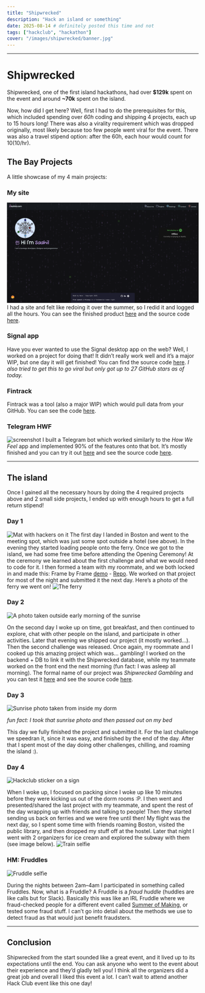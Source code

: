 ```yaml
---
title: "Shipwrecked"
description: "Hack an island or something"
date: 2025-08-14 # definitely posted this time and not
tags: ["hackclub", "hackathon"]
cover: "/images/shipwrecked/banner.jpg"
---
```


---

# Shipwrecked

Shipwrecked, one of the first island hackathons, had over **$129k** spent on the event and around **~70k** spent on the island.

Now, how did I get here? Well, first I had to do the prerequisites for this, which included spending over _60h_ coding and shipping 4 projects, each up to 15 hours long! There was also a virality requirement which was dropped originally, most likely because too few people went viral for the event. There was also a travel stipend option: after the 60h, each hour would count for $10 (10$/hr).

## The Bay Projects

A little showcase of my 4 main projects:

### My site

![screenshot](https://raw.githubusercontent.com/NeonGamerBot-QK/saahild.com/main/public/screenshot.png)
I had a site and felt like redoing it over the summer, so I redid it and logged all the hours. You can see the finished product [here](https://saahild.com) and the source code [here](https://github.com/NeonGamerBot-QK/saahild.com).

### Signal app

Have you ever wanted to use the Signal desktop app on the web?
Well, I worked on a project for doing that! It didn’t really work well and it’s a major WIP, but one day it will get finished!
You can find the source code [here](https://github.com/NeonGamerBot-QK/signal-app).
_I also tried to get this to go viral but only got up to 27 GitHub stars as of today._

### Fintrack

Fintrack was a tool (also a major WIP) which would pull data from your GitHub.
You can see the code [here](https://github.com/NeonGamerBot-QK/fintrack).

### Telegram HWF

![screenshot](https://raw.githubusercontent.com/NeonGamerBot-QK/telegram-hwf/master/screenshot.png)
I built a Telegram bot which worked similarly to the _How We Feel_ app and implemented 90% of the features onto that bot.
It’s mostly finished and you can try it out [here](http://t.me/howwefeel00bot) and see the source code [here](https://github.com/NeonGamerBot-QK/telegram-hwf).

<hr />

## The island

Once I gained all the necessary hours by doing the 4 required projects above and 2 small side projects, I ended up with enough hours to get a full return stipend!

### Day 1

![Mat with hackers on it](/images/shipwrecked/mat.jpeg)
The first day I landed in Boston and went to the meeting spot, which was just some spot outside a hotel (see above). In the evening they started loading people onto the ferry. Once we got to the island, we had some free time before attending the Opening Ceremony! At the ceremony we learned about the first challenge and what we would need to code for it. I then formed a team with my roommate, and we both locked in and made this: Frame by Frame [demo](https://framebyframe-eight.vercel.app/) - [Repo](https://github.com/jleuth/framebyframe). We worked on that project for most of the night and submitted it the next day. Here’s a photo of the ferry we went on!
![The ferry](/images/shipwrecked/ferry.jpg)

### Day 2

![A photo taken outside early morning of the sunrise](/images/shipwrecked/sunrise_0.jpg)

On the second day I woke up on time, got breakfast, and then continued to explore, chat with other people on the island, and participate in other activities. Later that evening we shipped our project (it mostly worked…). Then the second challenge was released. Once again, my roommate and I cooked up this amazing project which was… gambling! I worked on the backend + DB to link it with the Shipwrecked database, while my teammate worked on the front end the next morning (fun fact: I was asleep all morning). The formal name of our project was _Shipwrecked Gambling_ and you can test it [here](https://shipwrecked-gamble.saahild.com/) and see the source code [here](https://github.com/NeonGamerBot-QK/shipwrecked-gambling).

### Day 3

![Sunrise photo taken from inside my dorm](/images/shipwrecked/sunrise_1.jpg)

_fun fact: I took that sunrise photo and then passed out on my bed_

This day we fully finished the project and submitted it. For the last challenge we speedran it, since it was easy, and finished by the end of the day. After that I spent most of the day doing other challenges, chilling, and roaming the island :).

### Day 4

![Hackclub sticker on a sign](/images/shipwrecked/hc_sign.jpg)

When I woke up, I focused on packing since I woke up like 10 minutes before they were kicking us out of the dorm rooms :P. I then went and presented/shared the last project with my teammate, and spent the rest of the day wrapping up with friends and talking to people! Then they started sending us back on ferries and we were free until then! My flight was the next day, so I spent some time with friends roaming Boston, visited the public library, and then dropped my stuff off at the hostel. Later that night I went with 2 organizers for ice cream and explored the subway with them (see image below).
![Train selfie](/images/shipwrecked/train.jpg)

### HM: Fruddles

![Fruddle selfie](/images/shipwrecked/fruddle.jpg)

During the nights between 2am–4am I participated in something called Fruddles. Now, what is a Fruddle? A Fruddle is a _fraud huddle_ (huddles are like calls but for Slack). Basically this was like an IRL Fruddle where we fraud-checked people for a different event called [Summer of Making](https://summer.hackclub.com), or tested some fraud stuff. I can’t go into detail about the methods we use to detect fraud as that would just benefit fraudsters.

<hr />

## Conclusion

Shipwrecked from the start sounded like a great event, and it lived up to its expectations until the end. You can ask anyone who went to the event about their experience and they’d gladly tell you! I think all the organizers did a great job and overall I liked this event a lot. I can’t wait to attend another Hack Club event like this one day!
